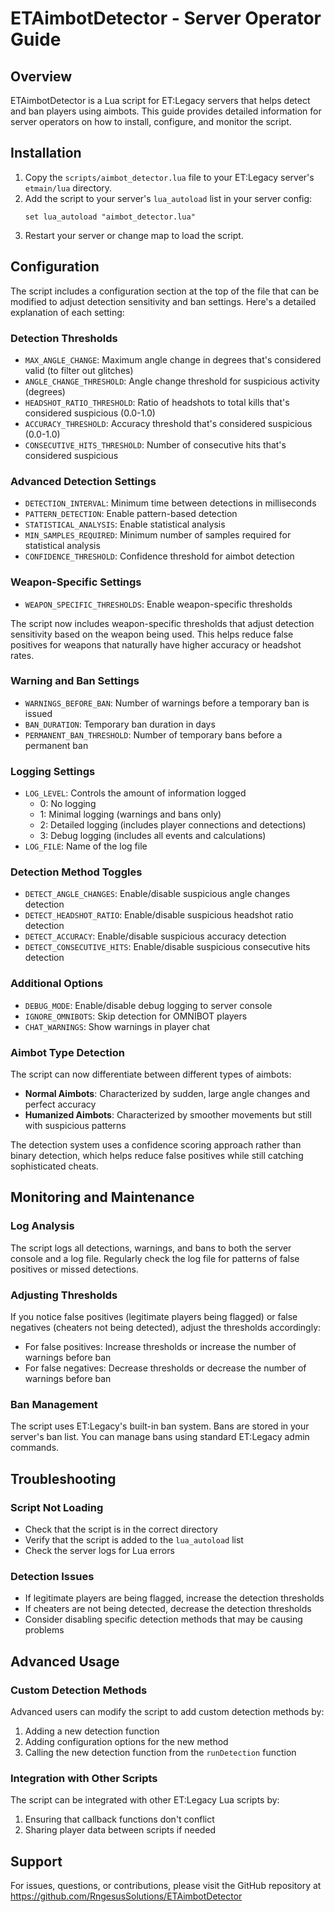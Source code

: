# ETAimbotDetector - Server Operator Guide

## Overview

ETAimbotDetector is a Lua script for ET:Legacy servers that helps detect and ban players using aimbots. This guide provides detailed information for server operators on how to install, configure, and monitor the script.

## Installation

1. Copy the `scripts/aimbot_detector.lua` file to your ET:Legacy server's `etmain/lua` directory.
2. Add the script to your server's `lua_autoload` list in your server config:
   ```
   set lua_autoload "aimbot_detector.lua"
   ```
3. Restart your server or change map to load the script.

## Configuration

The script includes a configuration section at the top of the file that can be modified to adjust detection sensitivity and ban settings. Here's a detailed explanation of each setting:

### Detection Thresholds

- `MAX_ANGLE_CHANGE`: Maximum angle change in degrees that's considered valid (to filter out glitches)
- `ANGLE_CHANGE_THRESHOLD`: Angle change threshold for suspicious activity (degrees)
- `HEADSHOT_RATIO_THRESHOLD`: Ratio of headshots to total kills that's considered suspicious (0.0-1.0)
- `ACCURACY_THRESHOLD`: Accuracy threshold that's considered suspicious (0.0-1.0)
- `CONSECUTIVE_HITS_THRESHOLD`: Number of consecutive hits that's considered suspicious

### Advanced Detection Settings

- `DETECTION_INTERVAL`: Minimum time between detections in milliseconds
- `PATTERN_DETECTION`: Enable pattern-based detection
- `STATISTICAL_ANALYSIS`: Enable statistical analysis
- `MIN_SAMPLES_REQUIRED`: Minimum number of samples required for statistical analysis
- `CONFIDENCE_THRESHOLD`: Confidence threshold for aimbot detection

### Weapon-Specific Settings

- `WEAPON_SPECIFIC_THRESHOLDS`: Enable weapon-specific thresholds

The script now includes weapon-specific thresholds that adjust detection sensitivity based on the weapon being used. This helps reduce false positives for weapons that naturally have higher accuracy or headshot rates.

### Warning and Ban Settings

- `WARNINGS_BEFORE_BAN`: Number of warnings before a temporary ban is issued
- `BAN_DURATION`: Temporary ban duration in days
- `PERMANENT_BAN_THRESHOLD`: Number of temporary bans before a permanent ban

### Logging Settings

- `LOG_LEVEL`: Controls the amount of information logged
  - 0: No logging
  - 1: Minimal logging (warnings and bans only)
  - 2: Detailed logging (includes player connections and detections)
  - 3: Debug logging (includes all events and calculations)
- `LOG_FILE`: Name of the log file

### Detection Method Toggles

- `DETECT_ANGLE_CHANGES`: Enable/disable suspicious angle changes detection
- `DETECT_HEADSHOT_RATIO`: Enable/disable suspicious headshot ratio detection
- `DETECT_ACCURACY`: Enable/disable suspicious accuracy detection
- `DETECT_CONSECUTIVE_HITS`: Enable/disable suspicious consecutive hits detection

### Additional Options

- `DEBUG_MODE`: Enable/disable debug logging to server console
- `IGNORE_OMNIBOTS`: Skip detection for OMNIBOT players
- `CHAT_WARNINGS`: Show warnings in player chat

### Aimbot Type Detection

The script can now differentiate between different types of aimbots:

- **Normal Aimbots**: Characterized by sudden, large angle changes and perfect accuracy
- **Humanized Aimbots**: Characterized by smoother movements but still with suspicious patterns

The detection system uses a confidence scoring approach rather than binary detection, which helps reduce false positives while still catching sophisticated cheats.


## Monitoring and Maintenance

### Log Analysis

The script logs all detections, warnings, and bans to both the server console and a log file. Regularly check the log file for patterns of false positives or missed detections.

### Adjusting Thresholds

If you notice false positives (legitimate players being flagged) or false negatives (cheaters not being detected), adjust the thresholds accordingly:

- For false positives: Increase thresholds or increase the number of warnings before ban
- For false negatives: Decrease thresholds or decrease the number of warnings before ban

### Ban Management

The script uses ET:Legacy's built-in ban system. Bans are stored in your server's ban list. You can manage bans using standard ET:Legacy admin commands.

## Troubleshooting

### Script Not Loading

- Check that the script is in the correct directory
- Verify that the script is added to the `lua_autoload` list
- Check the server logs for Lua errors

### Detection Issues

- If legitimate players are being flagged, increase the detection thresholds
- If cheaters are not being detected, decrease the detection thresholds
- Consider disabling specific detection methods that may be causing problems

## Advanced Usage

### Custom Detection Methods

Advanced users can modify the script to add custom detection methods by:

1. Adding a new detection function
2. Adding configuration options for the new method
3. Calling the new detection function from the `runDetection` function

### Integration with Other Scripts

The script can be integrated with other ET:Legacy Lua scripts by:

1. Ensuring that callback functions don't conflict
2. Sharing player data between scripts if needed

## Support

For issues, questions, or contributions, please visit the GitHub repository at https://github.com/RngesusSolutions/ETAimbotDetector
